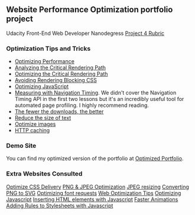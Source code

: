 ## Website Performance Optimization portfolio project

Udacity Front-End Web Developer Nanodegress [Project 4 Rubric](https://www.udacity.com/course/viewer/#!/c-nd001/l-2735848561/m-2686388535)

### Optimization Tips and Tricks
* [Optimizing Performance](https://developers.google.com/web/fundamentals/performance/ "web performance")
* [Analyzing the Critical Rendering Path](https://developers.google.com/web/fundamentals/performance/critical-rendering-path/analyzing-crp.html "analyzing crp")
* [Optimizing the Critical Rendering Path](https://developers.google.com/web/fundamentals/performance/critical-rendering-path/optimizing-critical-rendering-path.html "optimize the crp!")
* [Avoiding Rendering Blocking CSS](https://developers.google.com/web/fundamentals/performance/critical-rendering-path/render-blocking-css.html "render blocking css")
* [Optimizing JavaScript](https://developers.google.com/web/fundamentals/performance/critical-rendering-path/adding-interactivity-with-javascript.html "javascript")
* [Measuring with Navigation Timing](https://developers.google.com/web/fundamentals/performance/critical-rendering-path/measure-crp.html "nav timing api"). We didn't cover the Navigation Timing API in the first two lessons but it's an incredibly useful tool for automated page profiling. I highly recommend reading.
* <a href="https://developers.google.com/web/fundamentals/performance/optimizing-content-efficiency/eliminate-downloads.html">The fewer the downloads, the better</a>
* <a href="https://developers.google.com/web/fundamentals/performance/optimizing-content-efficiency/optimize-encoding-and-transfer.html">Reduce the size of text</a>
* <a href="https://developers.google.com/web/fundamentals/performance/optimizing-content-efficiency/image-optimization.html">Optimize images</a>
* <a href="https://developers.google.com/web/fundamentals/performance/optimizing-content-efficiency/http-caching.html">HTTP caching</a>

### Demo Site
You can find my optimized version of the portfolio at [Optimized Portfolio](https://ranadlp.github.io/frontend-nanodegree-mobile-portfolio/site).

### Extra Websites Consulted
[Optimize CSS Delivery](https://developers.google.com/speed/docs/insights/OptimizeCSSDelivery)
[PNG & JPEG Optimization](https://tinypng.com)
[JPEG resizing](http://www.picresize.com/results)
[Converting PNG to SVG](http://quasimondo.com/ZorroSVG)
[Optimizing font requests](https://developers.google.com/fonts/docs/getting_started#Optimizing_Requests)
[Web Optimization Tips](http://www.hongkiat.com/blog/ultimate-guide-to-web-optimization-tips-best-practices)
[Optimizing Javascript](https://developers.google.com/speed/articles/optimizing-javascript)
[Inserting HTML elements with Javascript](http://stackoverflow.com/questions/814564/inserting-html-elements-with-javascript)
[Faster Animations](http://www.html5rocks.com/en/tutorials/speed/animations)
[Adding Rules to Stylesheets with Javascript](http://davidwalsh.name/add-rules-stylesheets)